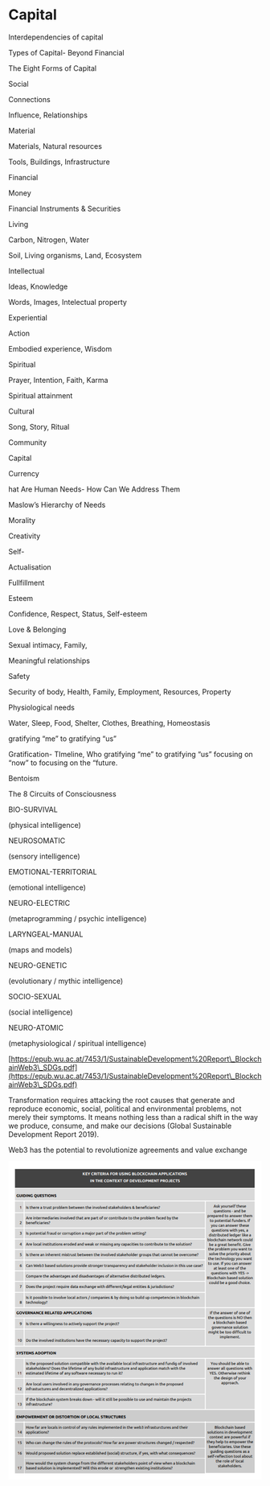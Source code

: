 # Capital

Interdependencies of capital&#x20;

Types of Capital- Beyond Financial&#x20;

The Eight Forms of Capital

Social

Connections

Influence, Relationships

Material

Materials, Natural resources

Tools, Buildings, Infrastructure

Financial

Money

Financial Instruments & Securities

Living

Carbon, Nitrogen, Water

Soil, Living organisms, Land, Ecosystem

Intellectual

Ideas, Knowledge

Words, Images, Intelectual property

Experiential

Action

Embodied experience, Wisdom

Spiritual

Prayer, Intention, Faith, Karma

Spiritual attainment

Cultural

Song, Story, Ritual

Community

Capital

Currency

hat Are Human Needs- How Can We Address Them

Maslow’s Hierarchy of Needs

Morality

Creativity

Self-

Actualisation

Fullfillment

Esteem

Confidence, Respect, Status, Self-esteem

Love & Belonging

Sexual intimacy, Family,&#x20;

Meaningful relationships

Safety

Security of body, Health, Family, Employment, Resources, Property

Physiological needs

Water, Sleep, Food, Shelter, Clothes, Breathing, Homeostasis

gratifying “me” to gratifying “us”

Gratification- TImeline, Who gratifying “me” to gratifying “us” focusing on “now” to focusing on the “future.

Bentoism&#x20;

The 8 Circuits of Consciousness

BIO-SURVIVAL

(physical intelligence)

NEUROSOMATIC

(sensory intelligence)

EMOTIONAL-TERRITORIAL

(emotional intelligence)

NEURO-ELECTRIC

(metaprogramming / psychic intelligence)

LARYNGEAL-MANUAL

(maps and models)

NEURO-GENETIC

(evolutionary / mythic intelligence)

SOCIO-SEXUAL

(social intelligence)

NEURO-ATOMIC

(metaphysiological / spiritual intelligence)

[https://epub.wu.ac.at/7453/1/SustainableDevelopment%20Report\_BlockchainWeb3\_SDGs.pdf](https://epub.wu.ac.at/7453/1/SustainableDevelopment%20Report\_BlockchainWeb3\_SDGs.pdf)

Transformation requires attacking the root causes that generate and reproduce economic, social, political and environmental problems, not merely their symptoms. It means nothing less than a radical shift in the way we produce, consume, and make our decisions (Global Sustainable Development Report 2019).

Web3 has the potential to revolutionize agreements and value exchange

![](<../../.gitbook/assets/image (10).png>)
